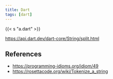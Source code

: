 ```yaml
---
title: Dart
tags: [dart]
---
```


{{< s "a.dart" >}}

<https://api.dart.dev/dart-core/String/split.html>

## References

- <https://programming-idioms.org/idiom/49>
- <https://rosettacode.org/wiki/Tokenize_a_string>
